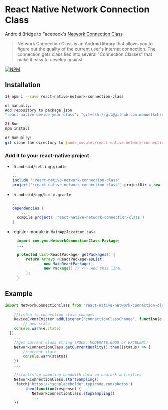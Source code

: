 # React Native Network Connection Class
Android Bridge to Facebook's [Network Connection Class](https://github.com/facebook/network-connection-class)

>Network Connection Class is an Android library that allows you to figure out the quality of the current user's internet connection. The connection gets classified into several "Connection Classes"  that make it easy to develop against.

[![NPM](https://nodei.co/npm/react-native-network-connection-class.png)](https://www.npmjs.com/package/react-native-network-connection-class)


## Installation
```bash
1) npm i --save react-native-network-connection-class

or manually:
Add repository to package.json
"react-native-device-year-class": "git+ssh://git@github.com:manuelkch/react-native-network-connection-class.git"

2) Run
npm install

or manually:
git clone the directory to [node_modules/react-native-network-connection-class]
```

### Add it to your react-native project
* In `android/setting.gradle`
	```gradle
	...
  include ':react-native-network-connection-class'
  project(':react-native-network-connection-class').projectDir = new File(settingsDir, '../node_modules/react-native-network-connection-class/android')

	```
* In `android/app/build.gradle`

	```gradle
	...
	dependencies {
	    ...
      compile project(':react-native-network-connection-class')
	}

  ```

* register module in `MainApplication.java`

  ```java
    import com.ymc.NetworkConnectionClass.Package;  
    ...

    protected List<ReactPackage> getPackages() {
        return Arrays.<ReactPackage>asList(
                new MainReactPackage(),
                new Package() // <-- Add this line.
        );
    }
	```

## Example

```javascript
import NetworkConnectionClass from 'react-native-network-connection-class'  
	...
	//listen to connection class changes
	DeviceEventEmitter.addListener('connectionClassChange', function(e: Event) {
		// new state
    console.warn(e.state)
  })
	...
	//get current class string (POOR, MODERATE,GOOD or EXCELENT)
	NetworkConnectionClass.getCurrentQuality().then((status) => {
		//current state
		console.warn(status)
	})
	...

	//start/stop sampling bandwith data on newtork activities
	NetworkConnectionClass.startSampling()
	.fetch('https://jsonplaceholder.typicode.com/photos')
		.then(function(response) {
			NetworkConnectionClass.stopSampling()
			...
	})

```
